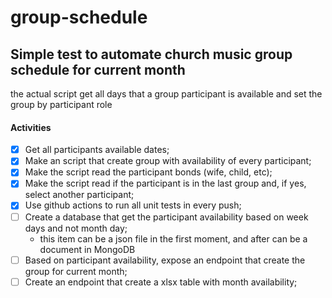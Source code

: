 # group-schedule

## Simple test to automate church music group schedule for current month

the actual script get all days that a group participant is available and set the group by participant role
#### Activities
- [x] Get all participants available dates;
- [x] Make an script that create group with availability of every participant;
- [x] Make the script read the participant bonds (wife, child, etc);
- [x] Make the script read if the participant is in the last group and, if yes, select another participant;
- [x] Use github actions to run all unit tests in every push;
- [ ] Create a database that get the participant availability based on week days and not month day;
    - this item can be a json file in the first moment, and after can be a document in MongoDB
- [ ] Based on participant availability, expose an endpoint that create the group for current month;
- [ ] Create an endpoint that create a xlsx table with month availability;
